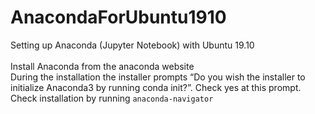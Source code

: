 # AnacondaForUbuntu1910
Setting up Anaconda (Jupyter Notebook) with Ubuntu 19.10<br><br>
Install Anaconda from the anaconda website<br>
During the installation the installer prompts “Do you wish the installer to initialize Anaconda3 by running conda init?”. Check yes at this prompt.
Check installation by running ``anaconda-navigator``

